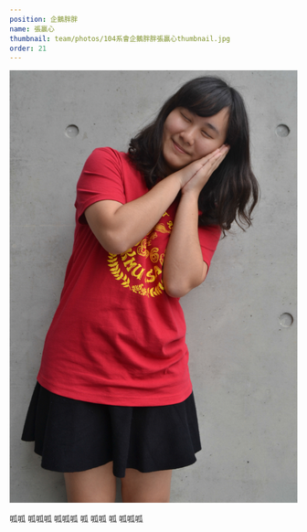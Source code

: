 ```yaml
---
position: 企鵝胖胖
name: 張贏心
thumbnail: team/photos/104系會企鵝胖胖張贏心thumbnail.jpg
order: 21
---
```

![104系會企鵝胖胖張贏心](photos/104系會企鵝胖胖張贏心full.jpg)

呱呱 呱呱呱 呱呱呱 呱 呱呱 呱 呱呱呱
